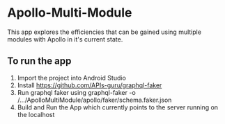 # Apollo-Multi-Module

This app explores the efficiencies that can be gained using multiple modules with Apollo in it's current state.

## To run the app

1. Import the project into Android Studio
2. Install https://github.com/APIs-guru/graphql-faker
3. Run graphql faker using graphql-faker -o /.../ApolloMultiModule/apollo/faker/schema.faker.json
4. Build and Run the App which currently points to the server running on the localhost
